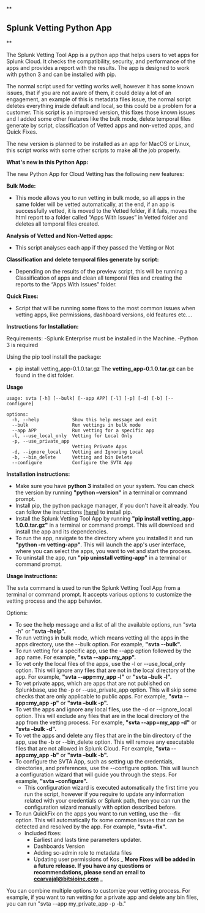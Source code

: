 **

## Splunk Vetting Python App

** 

The Splunk Vetting Tool App is a python app that helps users to vet apps for Splunk Cloud. It checks the compatibility, security, and performance of the apps and provides a report with the results. The app is designed to work with python 3 and can be installed with pip.

The normal script used for vetting works well, however it has some known issues, that if you are not aware of them, it could delay a lot of an engagement, an example of this is metadata files issue, the normal script deletes everything inside default and local, so this could be a problem for a customer. 
This script is an improved version, this fixes those known issues and I added some other features like the bulk mode, delete temporal files generate by script, classification of Vetted apps and non-vetted apps, and Quick Fixes.

The new version is planned to be installed as an app for MacOS or Linux, this script works with some other scripts to make all the job properly.

**What's new in this Python App:**

The new Python App for Cloud Vetting has the following new features:

**Bulk Mode:**

 - This mode allows you to run vetting in bulk mode, so all apps in the
   same folder will be vetted automatically, at the end, if an app is
   successfully vetted, it is moved to the Vetted folder, if it fails,
   moves the html report to a folder called “Apps With Issues” in Vetted
   folder and deletes all temporal files created.

**Analysis of Vetted and Non-Vetted apps:**

 - This script analyses each app if they passed the Vetting or Not

**Classification and delete temporal files generate by script:**

 - Depending on the results of the preview script, this will be running
   a Classification of apps and clean all temporal files and creating
   the reports to the “Apps With Issues” folder.

**Quick Fixes:**

 - Script that will be running some fixes to the most common issues when
   vetting apps, like permissions, dashboard versions, old features
   etc.…

**Instructions for Installation:**

Requirements:
 -Splunk Enterprise must be installed in the Machine.
 -Python 3 is required

Using the pip tool install the package:
 - pip install vetting_app-0.1.0.tar.gz
   The **vetting_app-0.1.0.tar.gz** can be found in the dist folder.

**Usage**

    usage: svta [-h] [--bulk] [--app APP] [-l] [-p] [-d] [-b] [--configure]

    options:
      -h, --help            Show this help message and exit
      --bulk                Run vettings in bulk mode
      --app APP             Run vetting for a specific app
      -l, --use_local_only  Vetting for Local Only
      -p, --use_private_app
                            Vetting Private Apps
      -d, --ignore_local    Vetting and Ignoring Local
      -b, --bin_delete      Vetting and bin Delete
      --configure           Configure the SVTA App

**Installation instructions:**

- Make sure you have **python 3** installed on your system. You can check the version by running **"python –version"** in a terminal or command prompt.
- Install pip, the python package manager, if you don't have it already. You can follow the instructions [[here]](https://pip.pypa.io/en/stable/installation/) to install pip.
- Install the Splunk Vetting Tool App by running **"pip install vetting\_app-1.0.0.tar.gz"** in a terminal or command prompt. This will download and install the app and its dependencies.
- To run the app, navigate to the directory where you installed it and run **"python -m vetting-app"**. This will launch the app's user interface, where you can select the apps, you want to vet and start the process.
- To uninstall the app, run **"pip uninstall vetting-app"** in a terminal or command prompt.

**Usage instructions:**

The svta command is used to run the Splunk Vetting Tool App from a terminal or command prompt. It accepts various options to customize the vetting process and the app behavior.

Options:

- To see the help message and a list of all the available options, run "svta -h" or **"svta –help".**
- To run vettings in bulk mode, which means vetting all the apps in the apps directory, use the --bulk option. For example, **"svta --bulk".**
- To run vetting for a specific app, use the --app option followed by the app name. For example, **"svta --app=my\_app".**
- To vet only the local files of the apps, use the -l or --use\_local\_only option. This will ignore any files that are not in the local directory of the app. For example, **"svta --app=my\_app -l"** or **"svta –bulk -l".**
- To vet private apps, which are apps that are not published on Splunkbase, use the -p or --use\_private\_app option. This will skip some checks that are only applicable to public apps. For example, **"svta --app=my\_app -p"** or **"svta –bulk -p".**
- To vet the apps and ignore any local files, use the -d or --ignore\_local option. This will exclude any files that are in the local directory of the app from the vetting process. For example, **"svta --app=my\_app -d"** or **"svta –bulk -d".**
- To vet the apps and delete any files that are in the bin directory of the app, use the -b or --bin\_delete option. This will remove any executable files that are not allowed in Splunk Cloud. For example, **"svta --app=my\_app -b"** or **"svta –bulk -b".**
- To configure the SVTA App, such as setting up the credentials, directories, and preferences, use the --configure option. This will launch a configuration wizard that will guide you through the steps. For example, **"svta –configure".**
  - This configuration wizard is executed automatically the first time you run the script, however if you require to update any information related with your credentials or Splunk path, then you can run the configuration wizard manually with option described before.
- To run QuickFix on the apps you want to run vetting, use the --fix option. This will automatically fix some common issues that can be detected and resolved by the app. For example, **"svta –fix".**
  - Included fixes:
    - Earliest and lasts time parameters updater.
    - Dashboards Version
    - Adding sc-admin role to metadata files
    - Updating user permissions of Kos
           _ **More Fixes will be added in a future release. If you have any questions or recommendations, please send an email to ccarvajal@bitsioinc.com** _

You can combine multiple options to customize your vetting process. For example, if you want to run vetting for a private app and delete any bin files, you can run "svta --app my\_private\_app -p -b."
